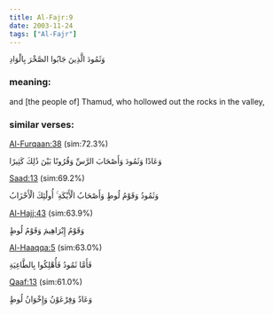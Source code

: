 ```yaml
---
title: Al-Fajr:9
date: 2003-11-24
tags: ["Al-Fajr"]
---
```

وَثَمُودَ الَّذِينَ جَابُوا الصَّخْرَ بِالْوَادِ
### meaning: 
and [the people of] Thamud, who hollowed out the rocks in the valley,
### similar verses: 

[Al-Furqaan:38](/25/38) (sim:72.3%)

وَعَادًا وَثَمُودَ وَأَصْحَابَ الرَّسِّ وَقُرُونًا بَيْنَ ذَٰلِكَ كَثِيرًا

[Saad:13](/38/13) (sim:69.2%)

وَثَمُودُ وَقَوْمُ لُوطٍ وَأَصْحَابُ الْأَيْكَةِ ۚ أُولَٰئِكَ الْأَحْزَابُ

[Al-Hajj:43](/22/43) (sim:63.9%)

وَقَوْمُ إِبْرَاهِيمَ وَقَوْمُ لُوطٍ

[Al-Haaqqa:5](/69/5) (sim:63.0%)

فَأَمَّا ثَمُودُ فَأُهْلِكُوا بِالطَّاغِيَةِ

[Qaaf:13](/50/13) (sim:61.0%)

وَعَادٌ وَفِرْعَوْنُ وَإِخْوَانُ لُوطٍ
